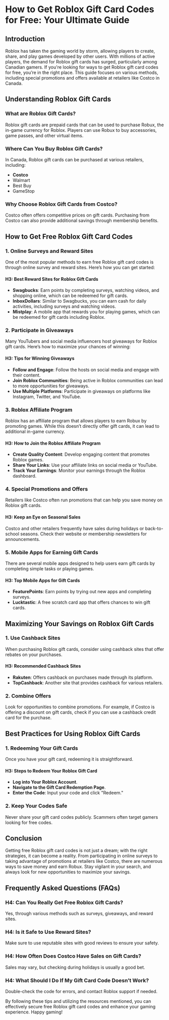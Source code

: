 # How to Get Roblox Gift Card Codes for Free: Your Ultimate Guide

## Introduction

Roblox has taken the gaming world by storm, allowing players to create, share, and play games developed by other users. With millions of active players, the demand for Roblox gift cards has surged, particularly among Canadian gamers. If you're looking for ways to get Roblox gift card codes for free, you’re in the right place. This guide focuses on various methods, including special promotions and offers available at retailers like Costco in Canada. 

## Understanding Roblox Gift Cards

### What are Roblox Gift Cards?

Roblox gift cards are prepaid cards that can be used to purchase Robux, the in-game currency for Roblox. Players can use Robux to buy accessories, game passes, and other virtual items. 

### Where Can You Buy Roblox Gift Cards?

In Canada, Roblox gift cards can be purchased at various retailers, including:

- **Costco**
- Walmart
- Best Buy
- GameStop

### Why Choose Roblox Gift Cards from Costco?

Costco often offers competitive prices on gift cards. Purchasing from Costco can also provide additional savings through membership benefits. 

## How to Get Free Roblox Gift Card Codes

### 1. Online Surveys and Reward Sites

One of the most popular methods to earn free Roblox gift card codes is through online survey and reward sites. Here’s how you can get started:

#### H3: Best Reward Sites for Roblox Gift Cards

- **Swagbucks**: Earn points by completing surveys, watching videos, and shopping online, which can be redeemed for gift cards.
- **InboxDollars**: Similar to Swagbucks, you can earn cash for daily activities, including surveys and watching videos.
- **Mistplay**: A mobile app that rewards you for playing games, which can be redeemed for gift cards including Roblox.

### 2. Participate in Giveaways

Many YouTubers and social media influencers host giveaways for Roblox gift cards. Here’s how to maximize your chances of winning:

#### H3: Tips for Winning Giveaways

- **Follow and Engage**: Follow the hosts on social media and engage with their content.
- **Join Roblox Communities**: Being active in Roblox communities can lead to more opportunities for giveaways.
- **Use Multiple Platforms**: Participate in giveaways on platforms like Instagram, Twitter, and YouTube.

### 3. Roblox Affiliate Program

Roblox has an affiliate program that allows players to earn Robux by promoting games. While this doesn’t directly offer gift cards, it can lead to additional in-game currency.

#### H3: How to Join the Roblox Affiliate Program

- **Create Quality Content**: Develop engaging content that promotes Roblox games.
- **Share Your Links**: Use your affiliate links on social media or YouTube.
- **Track Your Earnings**: Monitor your earnings through the Roblox dashboard.

### 4. Special Promotions and Offers

Retailers like Costco often run promotions that can help you save money on Roblox gift cards. 

#### H3: Keep an Eye on Seasonal Sales

Costco and other retailers frequently have sales during holidays or back-to-school seasons. Check their website or membership newsletters for announcements.

### 5. Mobile Apps for Earning Gift Cards

There are several mobile apps designed to help users earn gift cards by completing simple tasks or playing games.

#### H3: Top Mobile Apps for Gift Cards

- **FeaturePoints**: Earn points by trying out new apps and completing surveys.
- **Lucktastic**: A free scratch card app that offers chances to win gift cards.

## Maximizing Your Savings on Roblox Gift Cards

### 1. Use Cashback Sites

When purchasing Roblox gift cards, consider using cashback sites that offer rebates on your purchases.

#### H3: Recommended Cashback Sites

- **Rakuten**: Offers cashback on purchases made through its platform.
- **TopCashback**: Another site that provides cashback for various retailers.

### 2. Combine Offers

Look for opportunities to combine promotions. For example, if Costco is offering a discount on gift cards, check if you can use a cashback credit card for the purchase.

## Best Practices for Using Roblox Gift Cards

### 1. Redeeming Your Gift Cards

Once you have your gift card, redeeming it is straightforward.

#### H3: Steps to Redeem Your Roblox Gift Card

- **Log into Your Roblox Account**.
- **Navigate to the Gift Card Redemption Page**.
- **Enter the Code**: Input your code and click "Redeem."

### 2. Keep Your Codes Safe

Never share your gift card codes publicly. Scammers often target gamers looking for free codes.

## Conclusion

Getting free Roblox gift card codes is not just a dream; with the right strategies, it can become a reality. From participating in online surveys to taking advantage of promotions at retailers like Costco, there are numerous ways to save money and earn Robux. Stay vigilant in your search, and always look for new opportunities to maximize your savings.

## Frequently Asked Questions (FAQs)

### H4: Can You Really Get Free Roblox Gift Cards?

Yes, through various methods such as surveys, giveaways, and reward sites.

### H4: Is it Safe to Use Reward Sites?

Make sure to use reputable sites with good reviews to ensure your safety.

### H4: How Often Does Costco Have Sales on Gift Cards?

Sales may vary, but checking during holidays is usually a good bet.

### H4: What Should I Do If My Gift Card Code Doesn’t Work?

Double-check the code for errors, and contact Roblox support if needed.

By following these tips and utilizing the resources mentioned, you can effectively secure free Roblox gift card codes and enhance your gaming experience. Happy gaming!
